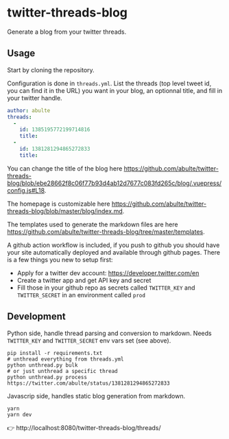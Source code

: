 # twitter-threads-blog

Generate a blog from your twitter threads.

## Usage

Start by cloning the repository.

Configuration is done in `threads.yml`. List the threads (top level tweet id, you can find it in the URL) you want in your blog, an optionnal title, and fill in your twitter handle.

```yml
author: abulte
threads:
  -
    id: 1385195772199714816
    title:
  -
    id: 1381281294865272833
    title:
```

You can change the title of the blog here https://github.com/abulte/twitter-threads-blog/blob/ebe28662f8c06f77b93d4ab12d7677c083fd265c/blog/.vuepress/config.js#L18.

The homepage is customizable here https://github.com/abulte/twitter-threads-blog/blob/master/blog/index.md.

The templates used to generate the markdown files are here https://github.com/abulte/twitter-threads-blog/tree/master/templates.

A github action workflow is included, if you push to github you should have your site automatically deployed and available through github pages. There is a few things you new to setup first:
- Apply for a twitter dev account: https://developer.twitter.com/en
- Create a twitter app and get API key and secret
- Fill those in your github repo as secrets called `TWITTER_KEY` and `TWITTER_SECRET` in an environment called `prod`

## Development

Python side, handle thread parsing and conversion to markdown. Needs `TWITTER_KEY` and `TWITTER_SECRET` env vars set (see above).

```shell
pip install -r requirements.txt
# unthread everything from threads.yml
python unthread.py bulk
# or just unthread a specific thread
python unthread.py process https://twitter.com/abulte/status/1381281294865272833
```

Javascrip side, handles static blog generation from markdown.

```shell
yarn
yarn dev
```

👉 http://localhost:8080/twitter-threads-blog/threads/
